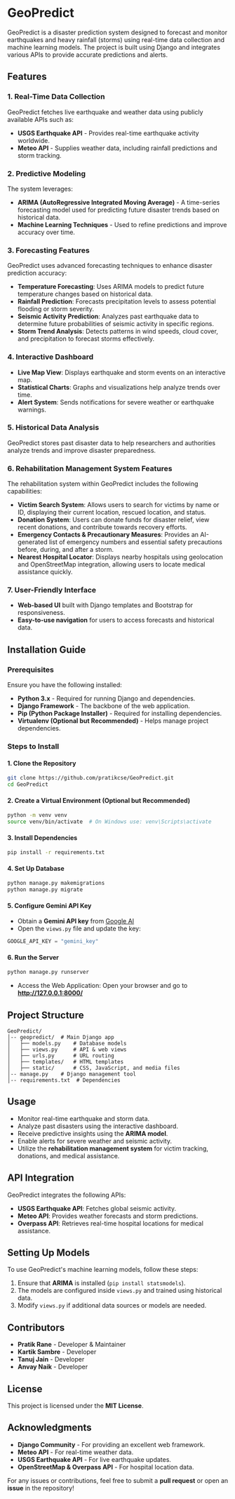 # GeoPredict

GeoPredict is a disaster prediction system designed to forecast and monitor earthquakes and heavy rainfall (storms) using real-time data collection and machine learning models. The project is built using Django and integrates various APIs to provide accurate predictions and alerts.

## Features

### 1. Real-Time Data Collection
GeoPredict fetches live earthquake and weather data using publicly available APIs such as:
- **USGS Earthquake API** - Provides real-time earthquake activity worldwide.
- **Meteo API** - Supplies weather data, including rainfall predictions and storm tracking.

### 2. Predictive Modeling
The system leverages:
- **ARIMA (AutoRegressive Integrated Moving Average)** - A time-series forecasting model used for predicting future disaster trends based on historical data.
- **Machine Learning Techniques** - Used to refine predictions and improve accuracy over time.

### 3. Forecasting Features
GeoPredict uses advanced forecasting techniques to enhance disaster prediction accuracy:
- **Temperature Forecasting**: Uses ARIMA models to predict future temperature changes based on historical data.
- **Rainfall Prediction**: Forecasts precipitation levels to assess potential flooding or storm severity.
- **Seismic Activity Prediction**: Analyzes past earthquake data to determine future probabilities of seismic activity in specific regions.
- **Storm Trend Analysis**: Detects patterns in wind speeds, cloud cover, and precipitation to forecast storms effectively.

### 4. Interactive Dashboard
- **Live Map View**: Displays earthquake and storm events on an interactive map.
- **Statistical Charts**: Graphs and visualizations help analyze trends over time.
- **Alert System**: Sends notifications for severe weather or earthquake warnings.

### 5. Historical Data Analysis
GeoPredict stores past disaster data to help researchers and authorities analyze trends and improve disaster preparedness.

### 6. Rehabilitation Management System Features
The rehabilitation system within GeoPredict includes the following capabilities:
- **Victim Search System**: Allows users to search for victims by name or ID, displaying their current location, rescued location, and status.
- **Donation System**: Users can donate funds for disaster relief, view recent donations, and contribute towards recovery efforts.
- **Emergency Contacts & Precautionary Measures**: Provides an AI-generated list of emergency numbers and essential safety precautions before, during, and after a storm.
- **Nearest Hospital Locator**: Displays nearby hospitals using geolocation and OpenStreetMap integration, allowing users to locate medical assistance quickly.

### 7. User-Friendly Interface
- **Web-based UI** built with Django templates and Bootstrap for responsiveness.
- **Easy-to-use navigation** for users to access forecasts and historical data.

## Installation Guide

### Prerequisites
Ensure you have the following installed:
- **Python 3.x** - Required for running Django and dependencies.
- **Django Framework** - The backbone of the web application.
- **Pip (Python Package Installer)** - Required for installing dependencies.
- **Virtualenv (Optional but Recommended)** - Helps manage project dependencies.

### Steps to Install

#### 1. Clone the Repository
```bash
git clone https://github.com/pratikcse/GeoPredict.git
cd GeoPredict
```

#### 2. Create a Virtual Environment (Optional but Recommended)
```bash
python -m venv venv
source venv/bin/activate  # On Windows use: venv\Scripts\activate
```

#### 3. Install Dependencies
```bash
pip install -r requirements.txt
```

#### 4. Set Up Database
```bash
python manage.py makemigrations
python manage.py migrate
```

#### 5. Configure Gemini API Key
- Obtain a **Gemini API key** from [Google AI](https://ai.google.com/)
- Open the `views.py` file and update the key:
```python
GOOGLE_API_KEY = "gemini_key"
```

#### 6. Run the Server
```bash
python manage.py runserver
```
- Access the Web Application: Open your browser and go to **http://127.0.0.1:8000/**

## Project Structure
```
GeoPredict/
│-- geopredict/  # Main Django app
│   ├── models.py    # Database models
│   ├── views.py     # API & web views
│   ├── urls.py      # URL routing
│   ├── templates/   # HTML templates
│   ├── static/      # CSS, JavaScript, and media files
│-- manage.py    # Django management tool
│-- requirements.txt  # Dependencies
```

## Usage
- Monitor real-time earthquake and storm data.
- Analyze past disasters using the interactive dashboard.
- Receive predictive insights using the **ARIMA model**.
- Enable alerts for severe weather and seismic activity.
- Utilize the **rehabilitation management system** for victim tracking, donations, and medical assistance.

## API Integration
GeoPredict integrates the following APIs:
- **USGS Earthquake API**: Fetches global seismic activity.
- **Meteo API**: Provides weather forecasts and storm predictions.
- **Overpass API**: Retrieves real-time hospital locations for medical assistance.

## Setting Up Models
To use GeoPredict's machine learning models, follow these steps:
1. Ensure that **ARIMA** is installed (`pip install statsmodels`).
2. The models are configured inside `views.py` and trained using historical data.
3. Modify `views.py` if additional data sources or models are needed.

## Contributors
- **Pratik Rane** - Developer & Maintainer
- **Kartik Sambre** - Developer
- **Tanuj Jain** - Developer
- **Anvay Naik** - Developer

## License
This project is licensed under the **MIT License**.

## Acknowledgments
- **Django Community** - For providing an excellent web framework.
- **Meteo API** - For real-time weather data.
- **USGS Earthquake API** - For live earthquake updates.
- **OpenStreetMap & Overpass API** - For hospital location data.

For any issues or contributions, feel free to submit a **pull request** or open an **issue** in the repository!
